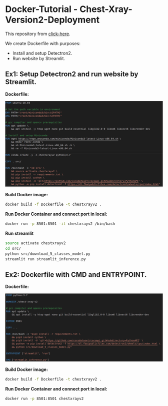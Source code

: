 # Docker-Tutorial - Chest-Xray-Version2-Deployment

This repository from [click-here](https://github.com/DatacollectorVN/Chest-Xray-Version2).

We create Dockerfile with purposes:
+ Install and setup Detectron2.
+ Run website by Streamlit.

## Ex1: Setup Detectron2 and run website by Streamlit.

**Dockerfile:**

![plot](src-imgs/figure_1.png)

**Build Docker image:**
```bash
docker build -f Dockerfile -t chestxrayv2 .
```

**Run Docker Container and connect port in local:**
```bash
docker run -p 8501:8501 -it chestxrayv2 /bin/bash
```

**Run streamlit**
```bash
source activate chestxrayv2
cd src/
python src/download_5_classes_model.py
streamlit run streamlit_inference.py
```


## Ex2: Dockerfile with CMD and ENTRYPOINT.
  
**Dockerfile:**

![plot](src-imgs/figure_2.png)

**Build Docker image:**
```bash
docker build -f Dockerfile -t chestxrayv2 .
```

**Run Docker Container and connect port in local:**
```bash
docker run -p 8501:8501 chestxrayv2
```